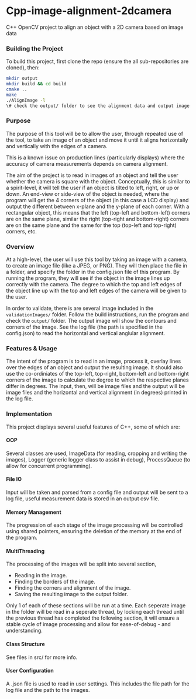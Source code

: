 # Cpp-image-alignment-2dcamera
C++ OpenCV project to align an object with a 2D camera based on image data

### Building the Project
To build this project, first clone the repo (ensure the all sub-repositories are cloned), then:
```bash
mkdir output
mkdir build && cd build
cmake ..
make
./AlignImage -l
\# check the output/ folder to see the alignment data and output image
```

### Purpose
The purpose of this tool will be to allow the user, through repeated use of the tool, to take an image of an object and move it until it aligns horizontally and vertically with the edges of a camera. 

This is a known issue on production lines (particularly displays) where the accuracy of camera measurements depends on camera alignment.

The aim of the project is to read in images of an object and tell the user whether the camera is square with the object.
Conceptually, this is similar to a spirit-level, it will tell the user if an object is tilted to left, right, or up or down.
An end-view or side-view of the object is needed, where the program will get the 4 corners of the object (in this case a LCD display) and output the different between x-plane and the y-plane of each corner. With a rectangular object, this means that the left (top-left and bottom-left) corners are on the same plane, similar the right (top-right and bottom-right) corners are on the same plane and the same for the top (top-left and top-right) corners, etc.

### Overview
At a high-level, the user will use this tool by taking an image with a camera, to create an image file (like a JPEG, or PNG). They will then place the file in a folder, and specify the folder in the config.json file of this program. By running the program, they will see if the object in the image lines up correctly with the camera. The degree to which the top and left edges of the object line up with the top and left edges of the camera will be given to the user.

In order to validate, there is are several image included in the ```validationImages/``` folder. Follow the build instructions, run the program and check the ```output/``` folder. The output image will show the contours and corners of the image. See the log file (the path is specified in the config.json) to read the horizontal and vertical anglular alignment.

### Features & Usage
The intent of the program is to read in an image, process it, overlay lines over the edges of an object and output the resulting image. It should also use the co-ordiniates of the top-left, top-right, bottom-left and bottom-right corners of the image to calculate the degree to which the respective planes differ in degrees.
The input, then, will be image files and the output will be image files and the horizontal and vertical alignment (in degrees) printed in the log file.

### Implementation
This project displays several useful features of C++, some of which are:
#### OOP 
Several classes are used, ImageData (for reading, cropping and writing the images), Logger (generic logger class to assist in debug), ProcessQueue (to allow for concurrent programming).
#### File IO
Input will be taken and parsed from a config file and output will be sent to a log file, useful measurement data is stored in an output csv file.
#### Memory Management
The progression of each stage of the image processing will be controlled using shared pointers, ensuring the deletion of the memory at the end of the program.
#### MultiThreading
The processing of the images will be split into several section,
* Reading in the image.
* Finding the borders of the image.
* Finding the corners and alignment of the image.
* Saving the resulting image to the output folder.

Only 1 of each of these sections will be run at a time. Each seperate image in the folder will be read in a seperate thread,
by locking each thread until the previous thread has completed the following section, it will ensure a stable cycle of image processing
and allow for ease-of-debug - and understanding.

#### Class Structure
See files in src/ for more info.

#### User Configuration
A .json file is used to read in user settings. This includes the file path for the log file and the path to the images.